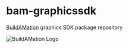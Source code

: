 # bam-graphicssdk
[BuildAMation](https://github.com/markfinal/BuildAMation) graphics SDK package repository

![BuildAMation Logo](http://buildamation.com/BAM.png)

